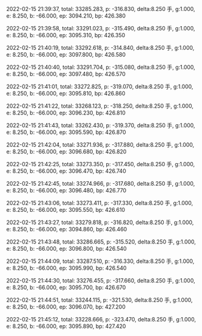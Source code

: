 2022-02-15 21:39:37, total: 33285.283, p: -316.830, delta:8.250 手, g:1.000, e: 8.250, b: -66.000, ep: 3094.210, bp: 426.380

2022-02-15 21:39:58, total: 33291.023, p: -315.490, delta:8.250 手, g:1.000, e: 8.250, b: -66.000, ep: 3095.310, bp: 426.350

2022-02-15 21:40:19, total: 33292.618, p: -314.840, delta:8.250 手, g:1.000, e: 8.250, b: -66.000, ep: 3097.800, bp: 426.580

2022-02-15 21:40:40, total: 33291.704, p: -315.080, delta:8.250 手, g:1.000, e: 8.250, b: -66.000, ep: 3097.480, bp: 426.570

2022-02-15 21:41:01, total: 33272.825, p: -319.070, delta:8.250 手, g:1.000, e: 8.250, b: -66.000, ep: 3095.810, bp: 426.860

2022-02-15 21:41:22, total: 33268.123, p: -318.250, delta:8.250 手, g:1.000, e: 8.250, b: -66.000, ep: 3096.230, bp: 426.810

2022-02-15 21:41:43, total: 33262.430, p: -319.370, delta:8.250 手, g:1.000, e: 8.250, b: -66.000, ep: 3095.590, bp: 426.870

2022-02-15 21:42:04, total: 33271.936, p: -317.880, delta:8.250 手, g:1.000, e: 8.250, b: -66.000, ep: 3096.680, bp: 426.820

2022-02-15 21:42:25, total: 33273.350, p: -317.450, delta:8.250 手, g:1.000, e: 8.250, b: -66.000, ep: 3096.470, bp: 426.740

2022-02-15 21:42:45, total: 33274.966, p: -317.680, delta:8.250 手, g:1.000, e: 8.250, b: -66.000, ep: 3096.480, bp: 426.770

2022-02-15 21:43:06, total: 33273.411, p: -317.330, delta:8.250 手, g:1.000, e: 8.250, b: -66.000, ep: 3095.550, bp: 426.610

2022-02-15 21:43:27, total: 33279.818, p: -316.820, delta:8.250 手, g:1.000, e: 8.250, b: -66.000, ep: 3094.860, bp: 426.460

2022-02-15 21:43:48, total: 33286.665, p: -315.520, delta:8.250 手, g:1.000, e: 8.250, b: -66.000, ep: 3096.800, bp: 426.540

2022-02-15 21:44:09, total: 33287.510, p: -316.330, delta:8.250 手, g:1.000, e: 8.250, b: -66.000, ep: 3095.990, bp: 426.540

2022-02-15 21:44:30, total: 33276.455, p: -317.660, delta:8.250 手, g:1.000, e: 8.250, b: -66.000, ep: 3095.700, bp: 426.670

2022-02-15 21:44:51, total: 33244.115, p: -321.530, delta:8.250 手, g:1.000, e: 8.250, b: -66.000, ep: 3096.070, bp: 427.200

2022-02-15 21:45:12, total: 33228.666, p: -323.470, delta:8.250 手, g:1.000, e: 8.250, b: -66.000, ep: 3095.890, bp: 427.420